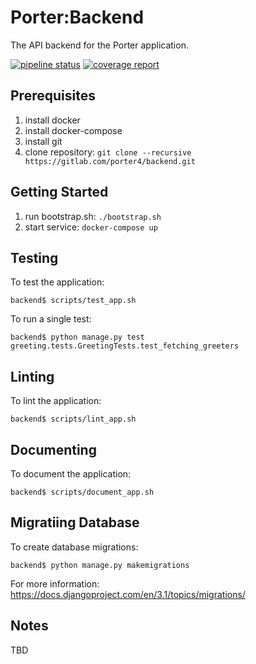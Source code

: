 # Porter:Backend
The API backend for the Porter application.

[![pipeline status](https://gitlab.com/porter4/backend/badges/master/pipeline.svg)](https://gitlab.com/porter4/backend/-/commits/master)
[![coverage report](https://gitlab.com/porter4/backend/badges/master/coverage.svg)](https://gitlab.com/porter4/backend/-/commits/master)

Prerequisites
-------------
1. install docker
1. install docker-compose
1. install git
1. clone repository: `git clone --recursive https://gitlab.com/porter4/backend.git`

Getting Started
---------------
1. run bootstrap.sh: `./bootstrap.sh`
1. start service: `docker-compose up`

Testing
-------
To test the application:

    backend$ scripts/test_app.sh

To run a single test:

    backend$ python manage.py test greeting.tests.GreetingTests.test_fetching_greeters

Linting
-------
To lint the application:

    backend$ scripts/lint_app.sh

Documenting
-----------
To document the application:

    backend$ scripts/document_app.sh

Migratiing Database
-------------------
To create database migrations:

    backend$ python manage.py makemigrations

For more information: https://docs.djangoproject.com/en/3.1/topics/migrations/

Notes
-----
TBD

